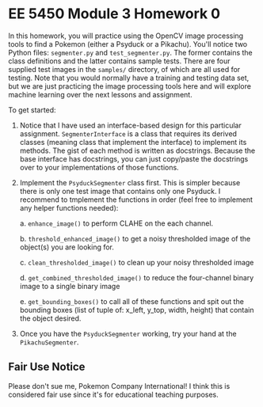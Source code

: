 # EE 5450 Module 3 Homework 0

In this homework, you will practice using the OpenCV image processing
tools to find a Pokemon (either a Psyduck or a Pikachu).  You'll notice two 
Python files: `segmenter.py` and `test_segmenter.py`.  The former contains
the class definitions and the latter contains sample tests.  There are four
supplied test images in the `samples/` directory, of which are all used for
testing.  Note that you would normally have a training and testing data set,
but we are just practicing the image processing tools here and will explore
machine learning over the next lessons and assignment.

To get started:

1. Notice that I have used an interface-based design for this particular
   assignment.  `SegmenterInterface` is a class that requires its derived
   classes (meaning class that implement the interface) to implement its 
   methods.  The gist of each method is written as docstrings.  Because the 
   base interface has docstrings, you can just copy/paste the docstrings 
   over to your implementations of those functions.
   
2. Implement the `PsyduckSegmenter` class first.  This is simpler because
   there is only one test image that contains only one Psyduck.  I recommend 
   to tmplement the functions in order (feel free to implement any helper 
   functions needed):
   
    a. `enhance_image()` to perform CLAHE on the each channel.
   
    b. `threshold_enhanced_image()` to get a noisy thresholded image of the
       object(s) you are looking for.
   
    c. `clean_thresholded_image()` to clean up your noisy thresholded image

    d. `get_combined_thresholded_image()` to reduce the four-channel binary 
       image to a single binary image
   
    e. `get_bounding_boxes()` to call all of these functions and spit out 
       the bounding boxes (list of tuple of: x_left, y_top, width, height) 
       that contain the object desired.
   
3. Once you have the `PsyduckSegmenter` working, try your hand at the `PikachuSegmenter`.

## Fair Use Notice

Please don't sue me, Pokemon Company International!  I think this is considered
fair use since it's for educational teaching purposes.
